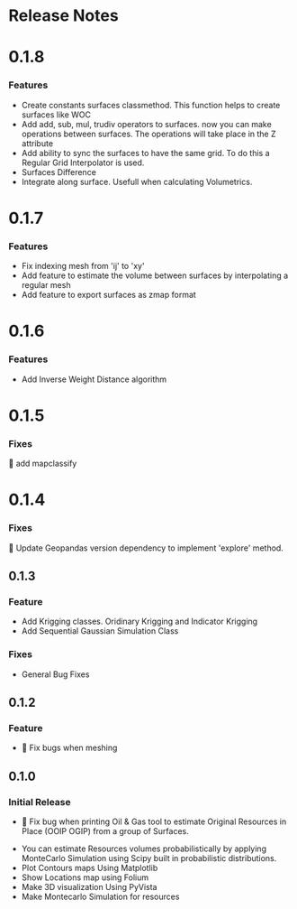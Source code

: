 # Release Notes

# 0.1.8
### Features

* Create constants surfaces classmethod. This function helps to create surfaces like WOC
* Add add, sub, mul, trudiv operators to surfaces. now you can make operations between surfaces. The operations will take place in the Z attribute
* Add ability to sync the surfaces to have the same grid. To do this a Regular Grid Interpolator is used.
* Surfaces Difference 
* Integrate along surface. Usefull when calculating Volumetrics.

# 0.1.7
### Features

* Fix indexing mesh from 'ij' to 'xy'
* Add feature to estimate the volume between surfaces by interpolating a regular mesh
* Add feature to export surfaces as zmap format
# 0.1.6
### Features
* Add Inverse Weight Distance algorithm
# 0.1.5
### Fixes
👷 add mapclassify

# 0.1.4
### Fixes
👷 Update Geopandas version dependency to implement 'explore' method.

## 0.1.3
### Feature
* Add Krigging classes. Oridinary Krigging and Indicator Krigging
* Add Sequential Gaussian Simulation Class

### Fixes
* General Bug Fixes


## 0.1.2
### Feature
* 👷 Fix bugs when meshing

## 0.1.0
### Initial Release
* 👷 Fix bug when printing
Oil & Gas tool to estimate Original Resources in Place (OOIP OGIP) from a group of Surfaces. 

+ You can estimate Resources volumes probabilistically by applying MonteCarlo Simulation using Scipy built in probabilistic distributions.
+ Plot Contours maps Using Matplotlib
+ Show Locations map using Folium
+ Make 3D visualization Using PyVista
+ Make Montecarlo Simulation for resources